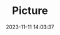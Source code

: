 ---
weight: 1
images:
- /images/edited/49.jpeg
title: Picture
date: 2023-11-11 14:03:37
tags:
- luminar
- work
---